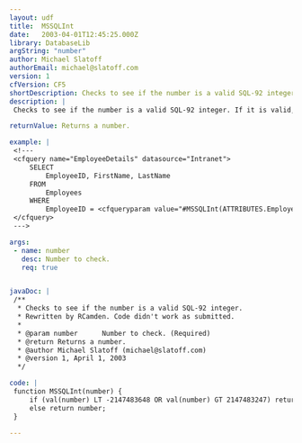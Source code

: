 ```yaml
---
layout: udf
title:  MSSQLInt
date:   2003-04-01T12:45:25.000Z
library: DatabaseLib
argString: "number"
author: Michael Slatoff
authorEmail: michael@slatoff.com
version: 1
cfVersion: CF5
shortDescription: Checks to see if the number is a valid SQL-92 integer.
description: |
 Checks to see if the number is a valid SQL-92 integer. If it is valid, return number else return 0.

returnValue: Returns a number.

example: |
 <!---
 <cfquery name="EmployeeDetails" datasource="Intranet">
     SELECT
         EmployeeID, FirstName, LastName
     FROM
         Employees
     WHERE
         EmployeeID = <cfqueryparam value="#MSSQLInt(ATTRIBUTES.EmployeeID)#" cfsqltype="CF_SQL_INTEGER">
 </cfquery>
 --->

args:
 - name: number
   desc: Number to check.
   req: true


javaDoc: |
 /**
  * Checks to see if the number is a valid SQL-92 integer.
  * Rewritten by RCamden. Code didn't work as submitted.
  * 
  * @param number      Number to check. (Required)
  * @return Returns a number. 
  * @author Michael Slatoff (michael@slatoff.com) 
  * @version 1, April 1, 2003 
  */

code: |
 function MSSQLInt(number) {
     if (val(number) LT -2147483648 OR val(number) GT 2147483247) return 0;
     else return number;
 }

---
```


